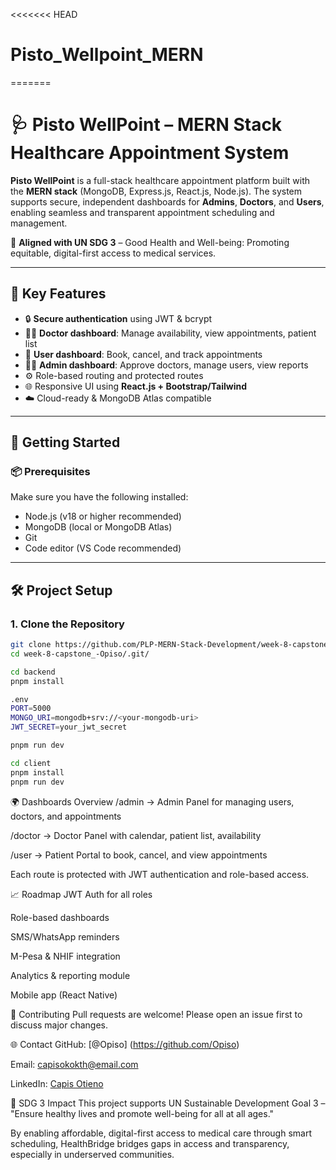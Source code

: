 <<<<<<< HEAD
# Pisto_Wellpoint_MERN
=======
# 🩺 Pisto WellPoint – MERN Stack Healthcare Appointment System

**Pisto WellPoint** is a full-stack healthcare appointment platform built with the **MERN stack** (MongoDB, Express.js, React.js, Node.js). The system supports secure, independent dashboards for **Admins**, **Doctors**, and **Users**, enabling seamless and transparent appointment scheduling and management.

🎯 **Aligned with UN SDG 3** – Good Health and Well-being: Promoting equitable, digital-first access to medical services.

---

## 🔐 Key Features

- 🔒 **Secure authentication** using JWT & bcrypt
- 👨‍⚕️ **Doctor dashboard**: Manage availability, view appointments, patient list
- 👤 **User dashboard**: Book, cancel, and track appointments
- 🧑‍💼 **Admin dashboard**: Approve doctors, manage users, view reports
- ⚙️ Role-based routing and protected routes
- 🌐 Responsive UI using **React.js + Bootstrap/Tailwind**
- ☁️ Cloud-ready & MongoDB Atlas compatible

---

## 🚀 Getting Started

### 📦 Prerequisites

Make sure you have the following installed:

- Node.js (v18 or higher recommended)
- MongoDB (local or MongoDB Atlas)
- Git
- Code editor (VS Code recommended)

---

## 🛠️ Project Setup

### 1. Clone the Repository

```bash
git clone https://github.com/PLP-MERN-Stack-Development/week-8-capstone_-Opiso.git
cd week-8-capstone_-Opiso/.git/

cd backend
pnpm install

.env
PORT=5000
MONGO_URI=mongodb+srv://<your-mongodb-uri>
JWT_SECRET=your_jwt_secret

pnpm run dev

cd client
pnpm install
pnpm run dev

```
🌍 Dashboards Overview
/admin → Admin Panel for managing users, doctors, and appointments

/doctor → Doctor Panel with calendar, patient list, availability

/user → Patient Portal to book, cancel, and view appointments

Each route is protected with JWT authentication and role-based access.


📈 Roadmap
 JWT Auth for all roles

 Role-based dashboards

 SMS/WhatsApp reminders

 M-Pesa & NHIF integration

 Analytics & reporting module

 Mobile app (React Native)

🤝 Contributing
Pull requests are welcome! Please open an issue first to discuss major changes.


🌐 Contact
GitHub: [@Opiso] (https://github.com/Opiso)

Email: capisokokth@email.com

LinkedIn: [Capis Otieno](https://www.linkedin.com/in/capis-otieno-506526332/)



💙 SDG 3 Impact
This project supports UN Sustainable Development Goal 3 – "Ensure healthy lives and promote well-being for all at all ages."

By enabling affordable, digital-first access to medical care through smart scheduling, HealthBridge bridges gaps in access and transparency, especially in underserved communities.
